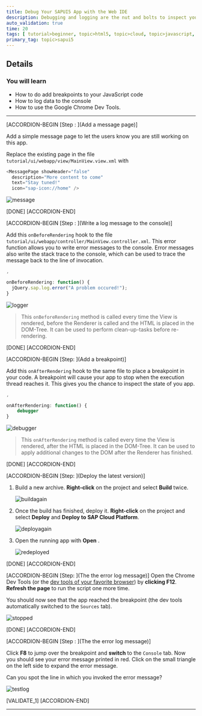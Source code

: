 ```yaml
---
title: Debug Your SAPUI5 App with the Web IDE
description: Debugging and logging are the nut and bolts to inspect your application. Learn how to debug and test your web apps with the Google Chrome Dev Tools.
auto_validation: true
time: 20
tags: [ tutorial>beginner, topic>html5, topic>cloud, topic>javascript, products>sap-cloud-platform-for-the-cloud-foundry-environment, products>sap-web-ide]
primary_tag: topic>sapui5
---
```


## Details
### You will learn
  - How to do add breakpoints to your JavaScript code
  - How to log data to the console
  - How to use the Google Chrome Dev Tools.

---

[ACCORDION-BEGIN [Step : ](Add a message page)]

Add a simple message page to let the users know you are still working on this app.

Replace the existing page in the file `tutorial/ui/webapp/view/MainView.view.xml` with
```JavaScript
<MessagePage showHeader="false"
  description="More content to come"
  text="Stay tuned!"
  icon="sap-icon://home" />
```


![message](./messagepage.png)


[DONE]
[ACCORDION-END]

[ACCORDION-BEGIN [Step : ](Write a log message to the console)]

Add this `onBeforeRendering` hook to the file `tutorial/ui/webapp/controller/MainView.controller.xml`. This error function allows you to write error messages to the console. Error messages also write the stack trace to the console, which can be used to trace the message back to the line of invocation.
```JavaScript
,

onBeforeRendering: function() {
  jQuery.sap.log.error("A problem occured!");
}
```

![logger](./logger.png)


> This `onBeforeRendering` method is called every time the View is rendered, before the Renderer is called and the HTML is placed in the DOM-Tree. It can be used to perform clean-up-tasks before re-rendering.


[DONE]
[ACCORDION-END]

[ACCORDION-BEGIN [Step: ](Add a breakpoint)]

Add this `onAfterRendering` hook to the same file to place a breakpoint in your code. A breakpoint will cause your app to stop when the execution thread reaches it. This gives you the chance to inspect the state of you app.
```JavaScript
,

onAfterRendering: function() {
	debugger
}
```

![debugger](./debugger.png)


> This `onAfterRendering` method is called every time the View is rendered, after the HTML is placed in the DOM-Tree. It can be used to apply additional changes to the DOM after the Renderer has finished.

[DONE]
[ACCORDION-END]


[ACCORDION-BEGIN [Step: ](Deploy the latest version)]

1. Build a new archive. **Right-click** on the project and select **Build** twice.

    ![buildagain](./buildagain.png)


2. Once the build has finished, deploy it. **Right-click** on the project and select **Deploy** and **Deploy to SAP Cloud Platform**.

    ![deployagain](./deployagain.png)


3. Open the running app with **Open** .

    ![redeployed](./redeployed.png)

[DONE]
[ACCORDION-END]

[ACCORDION-BEGIN [Step: ](The the error log message)]
Open the Chrome Dev Tools (or the [dev tools of your favorite browser](https://www.lifewire.com/web-browser-developer-tools-3988965)) by **clicking F12**. **Refresh the page** to run the script one more time.

You should now see that the app reached the breakpoint (the dev tools automatically switched to the `Sources` tab).

![stopped](./stopped.png)

[DONE]
[ACCORDION-END]

[ACCORDION-BEGIN [Step : ](The the error log message)]

Click **F8** to jump over the breakpoint and **switch** to the `Console` tab.
Now you should see your error message printed in red. Click on the small triangle on the left side to expand the error message.

Can you spot the line in which you invoked the error message?

![testlog](./testlog.png)

[VALIDATE_1]
[ACCORDION-END]

---
